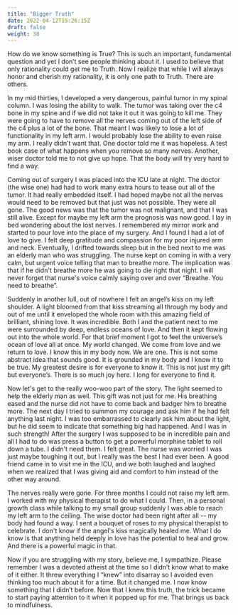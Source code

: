 ```yaml
---
title: "Bigger Truth"
date: 2022-04-12T15:26:15Z
draft: false
weight: 30
---
```

How do we know something is True? This is such an important, fundamental question and yet I don’t see people thinking about it. I used to believe that only rationality could get me to Truth. Now I realize that while I will always honor and cherish my rationality, it is only one path to Truth. There are others.

In my mid thirties, I developed a very dangerous, painful tumor in my spinal column. I was losing the ability to walk. The tumor was taking over the c4 bone in my spine and if we did not take it out it was going to kill me. They were going to have to remove all the nerves coming out of the left side of the c4 plus a lot of the bone. That meant I was likely to lose a lot of functionality in my left arm. I would probably lose the ability to even raise my arm. I really didn’t want that. One doctor told me it was hopeless. A test book case of what happens when you remove so many nerves. Another, wiser doctor told me to not give up hope. That the body will try very hard to find a way. 

Coming out of surgery I was placed into the ICU late at night. The doctor (the wise one) had had to work many extra hours to tease out all of the tumor. It had really embedded itself. I had hoped maybe not all the nerves would need to be removed but that just was not possible. They were all gone. The good news was that the tumor was not malignant, and that I was still alive. Except for maybe my left arm the prognosis was now good. I lay in bed wondering about the lost nerves. I remembered my mirror work and started to pour love into the place of my surgery. And I found I had a lot of love to give. I felt deep gratitude and compassion for my poor injured arm and neck. Eventually, I drifted towards sleep but in the bed next to me was an elderly man who was struggling. The nurse kept on coming in with a very calm, but urgent voice telling that man to breathe more. The implication was that if he didn't breathe more he was going to die right that night. I will never forget that nurse's voice calmly saying over and over “Breathe. You need to breathe”.

Suddenly in another lull, out of nowhere I felt an angel’s kiss on my left shoulder. A light bloomed from that kiss streaming all through my body and out of me until it enveloped the whole room with this amazing field of brilliant, shining love. It was incredible. Both I and the patient next to me were surrounded by deep, endless oceans of love. And then it kept flowing out into the whole world. For that brief moment I got to feel the universe’s ocean of love all at once. My world changed. We come from love and we return to love. I know this in my body now. We are one. This is not some abstract idea that sounds good. It is grounded in my body and I know it to be true. My greatest desire is for everyone to know it. This is not just my gift but everyone’s. There is so much joy here. I long for everyone to find it.

Now let's get to the really woo-woo part of the story. The light seemed to help the elderly man as well. This gift was not just for me. His breathing eased and the nurse did not have to come back and badger him to breathe more. The next day I tried to summon my courage and ask him if he had felt anything last night. I was too embarrassed to clearly ask him about the light, but he did seem to indicate that something big had happened. And I was in such strength! After the surgery I was supposed to be in incredible pain and all I had to do was press a button to get a powerful morphine tablet to roll down a tube. I didn't need them. I felt great. The nurse was worried I was just maybe toughing it out, but I really was the best I had ever been. A good friend came in to visit me in the ICU, and we both laughed and laughed when we realized that I was giving aid and comfort to him instead of the other way around.

The nerves really were gone. For three months I could not raise my left arm. I worked with my physical therapist to do what I could. Then, in a personal growth class while talking to my small group suddenly I was able to reach my left arm to the ceiling. The wise doctor had been right after all -- my body had found a way. I sent a bouquet of roses to my physical therapist to celebrate. I don't know if the angel's kiss magically healed me. What I do know is that anything held deeply in love has the potential to heal and grow. And there is a powerful magic in that.

Now if you are struggling with my story, believe me, I sympathize. Please remember I was a devoted atheist at the time so I didn’t know what to make of it either. It threw everything I “knew” into disarray so I avoided even thinking too much about it for a time. But it changed me. I now know something that I didn’t before. Now that I knew this truth, the trick became to start paying attention to it when it popped up for me. That brings us back to mindfulness.